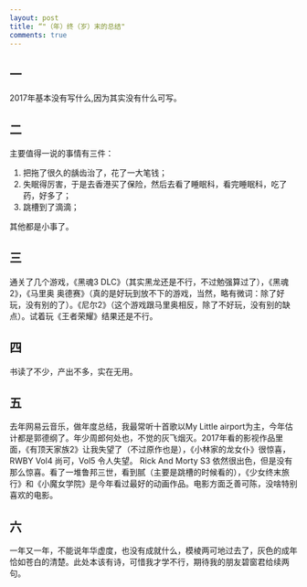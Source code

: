 ```yaml
---
layout: post
title: “"（年）终（岁）末的总结"
comments: true
---
```

## 一
2017年基本没有写什么,因为其实没有什么可写。

## 二
主要值得一说的事情有三件：

1. 把拖了很久的龋齿治了，花了一大笔钱；
2. 失眠得厉害，于是去香港买了保险，然后去看了睡眠科，看完睡眠科，吃了药，好多了；
3. 跳槽到了滴滴；

其他都是小事了。

## 三
通关了几个游戏，《黑魂3 DLC》（其实黑龙还是不行，不过勉强算过了），《黑魂2》，《马里奥 奥德赛》（真的是好玩到放不下的游戏，当然，略有微词：除了好玩，没有别的了）。《尼尔2》（这个游戏跟马里奥相反，除了不好玩，没有别的缺点）。试着玩《王者荣耀》结果还是不行。

## 四
书读了不少，产出不多，实在无用。

## 五
去年网易云音乐，做年度总结，我最常听十首歌以My Little airport为主，今年估计都是郭德纲了。年少周郎何处也，不觉的灰飞烟灭。2017年看的影视作品里面，《有顶天家族2》让我失望了（不过原作也是），《小林家的龙女仆》很惊喜，RWBY Vol4 尚可，Vol5 令人失望。 Rick And Morty S3 依然很出色，但是没有那么惊喜。看了一堆鲁邦三世，看到腻（主要是跳槽的时候看的），《少女终末旅行》和《小魔女学院》是今年看过最好的动画作品。电影方面乏善可陈，没啥特别喜欢的电影。


## 六
一年又一年，不能说年华虚度，也没有成就什么，模棱两可地过去了，灰色的成年恰如苍白的清楚。此处本该有诗，可惜我才学不行，期待我的朋友碧窗君给续两句。